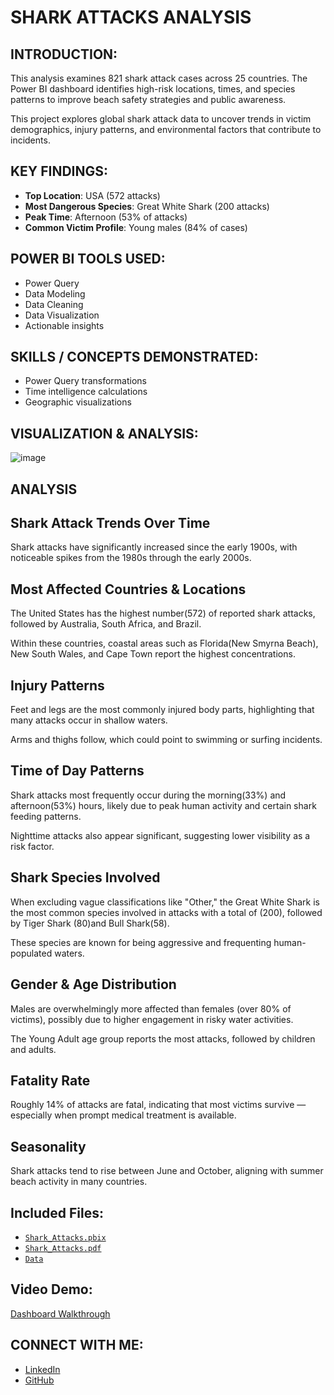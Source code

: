 # SHARK ATTACKS ANALYSIS

## INTRODUCTION:
This analysis examines 821 shark attack cases across 25 countries. The Power BI dashboard identifies high-risk locations, times, and species patterns to improve beach safety strategies and public awareness.  

This project explores global shark attack data to uncover trends in victim demographics, injury patterns, and environmental factors that contribute to incidents.  

## KEY FINDINGS: 
- **Top Location**: USA (572 attacks)  
- **Most Dangerous Species**: Great White Shark (200 attacks)  
- **Peak Time**: Afternoon (53% of attacks)  
- **Common Victim Profile**: Young males (84% of cases)  

## POWER BI TOOLS USED:   
- Power Query 
- Data Modeling 
- Data Cleaning 
- Data Visualization 
- Actionable insights

## SKILLS / CONCEPTS DEMONSTRATED:  
- Power Query transformations  
- Time intelligence calculations  
- Geographic visualizations  

## VISUALIZATION & ANALYSIS:  
![image](https://github.com/user-attachments/assets/683b3edc-5bfe-4741-87a6-6aec232e7505)

## ANALYSIS  
## Shark Attack Trends Over Time 

Shark attacks have significantly increased since the early 1900s, with noticeable spikes from the 1980s through the early 2000s.

## Most Affected Countries & Locations 

The United States has the highest number(572) of reported shark attacks, followed by Australia, South Africa, and Brazil.

Within these countries, coastal areas such as Florida(New Smyrna Beach), New South Wales, and Cape Town report the highest concentrations.

## Injury Patterns 

Feet and legs are the most commonly injured body parts, highlighting that many attacks occur in shallow waters.

Arms and thighs follow, which could point to swimming or surfing incidents.

## Time of Day Patterns 

Shark attacks most frequently occur during the morning(33%) and afternoon(53%) hours, likely due to peak human activity and certain shark feeding patterns.

Nighttime attacks also appear significant, suggesting lower visibility as a risk factor.

## Shark Species Involved 

When excluding vague classifications like "Other," the Great White Shark is the most common species involved in attacks with a total of (200), followed by Tiger Shark (80)and Bull Shark(58).

These species are known for being aggressive and frequenting human-populated waters.

## Gender & Age Distribution 

Males are overwhelmingly more affected than females (over 80% of victims), possibly due to higher engagement in risky water activities.

The Young Adult age group reports the most attacks, followed by children and adults.

## Fatality Rate 

Roughly 14% of attacks are fatal, indicating that most victims survive — especially when prompt medical treatment is available.

## Seasonality

Shark attacks tend to rise between June and October, aligning with summer beach activity in many countries.

## Included Files:  
- [`Shark_Attacks.pbix`](https://drive.google.com/open?id=1M95yhRL4rHEbU9NTqKxP5WAqgQAXaoXb&usp=drive_fs)
- [`Shark_Attacks.pdf`](https://drive.google.com/open?id=1PjRsmgimeinPcaYoNO-j37NFsPMZIGlZ&usp=drive_fs)
- [`Data`](https://docs.google.com/spreadsheets/d/1AUaL6M0yvLXEnoowcAL27WZg78I7R_QZuF-4YPQqpZY/edit#gid=1184588060)    

## Video Demo:  
[Dashboard Walkthrough](https://youtu.be/example)  

## CONNECT WITH ME:  
- [LinkedIn](https://www.linkedin.com/in/ochede-faith-15207a224) 
- [GitHub](https://github.com/Ochede-faith1999)  
